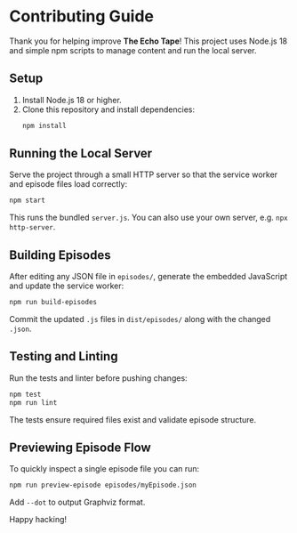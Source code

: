 # Contributing Guide

Thank you for helping improve **The Echo Tape**! This project uses Node.js 18 and simple npm scripts to manage content and run the local server.

## Setup
1. Install Node.js 18 or higher.
2. Clone this repository and install dependencies:
   ```bash
   npm install
   ```

## Running the Local Server
Serve the project through a small HTTP server so that the service worker and episode files load correctly:
```bash
npm start
```
This runs the bundled `server.js`. You can also use your own server, e.g. `npx http-server`.

## Building Episodes
After editing any JSON file in `episodes/`, generate the embedded JavaScript and update the service worker:
```bash
npm run build-episodes
```
Commit the updated `.js` files in `dist/episodes/` along with the changed `.json`.

## Testing and Linting
Run the tests and linter before pushing changes:
```bash
npm test
npm run lint
```
The tests ensure required files exist and validate episode structure.

## Previewing Episode Flow
To quickly inspect a single episode file you can run:
```bash
npm run preview-episode episodes/myEpisode.json
```
Add `--dot` to output Graphviz format.

Happy hacking!
